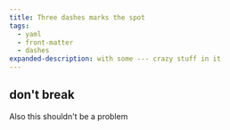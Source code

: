```yaml
---
title: Three dashes marks the spot
tags:
  - yaml
  - front-matter
  - dashes
expanded-description: with some --- crazy stuff in it
---
```


## don't break

Also this shouldn't be a problem
